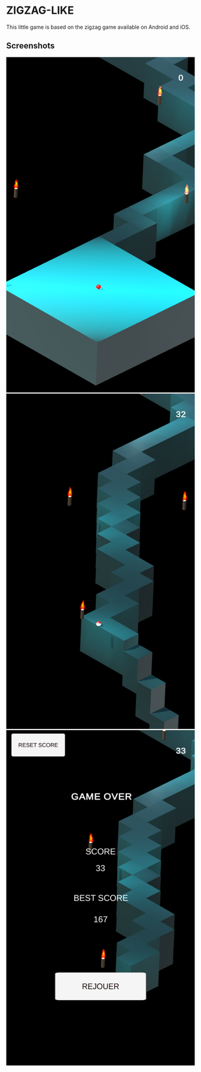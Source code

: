 # ZIGZAG-LIKE

This little game is based on the zigzag game available on Android and iOS.

## Screenshots

![Screenshot1](/Zigzag/screenshots/1.png)
![Screenshot2](/Zigzag/screenshots/2.png)
![Screenshot3](/Zigzag/screenshots/3.png)

